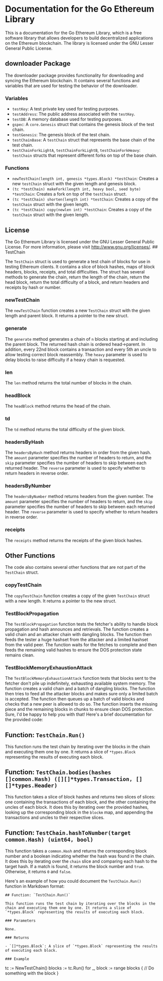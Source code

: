 # Documentation for the Go Ethereum Library

This is a documentation for the Go Ethereum Library, which is a free software library that allows developers to build decentralized applications on the Ethereum blockchain. The library is licensed under the GNU Lesser General Public License.

## downloader Package

The downloader package provides functionality for downloading and syncing the Ethereum blockchain. It contains several functions and variables that are used for testing the behavior of the downloader.

### Variables

- `testKey`: A test private key used for testing purposes.
- `testAddress`: The public address associated with the `testKey`.
- `testDB`: A memory database used for testing purposes.
- `gspec`: A `core.Genesis` struct that contains the genesis block of the test chain.
- `testGenesis`: The genesis block of the test chain.
- `testChainBase`: A `testChain` struct that represents the base chain of the test chain.
- `testChainForkLightA`, `testChainForkLightB`, `testChainForkHeavy`: `testChain` structs that represent different forks on top of the base chain.

### Functions

- `newTestChain(length int, genesis *types.Block) *testChain`: Creates a new `testChain` struct with the given length and genesis block.
- `(tc *testChain) makeFork(length int, heavy bool, seed byte) *testChain`: Creates a fork on top of the `testChain` struct.
- `(tc *testChain) shorten(length int) *testChain`: Creates a copy of the `testChain` struct with the given length.
- `(tc *testChain) copy(newlen int) *testChain`: Creates a copy of the `testChain` struct with the given length.

## License

The Go Ethereum Library is licensed under the GNU Lesser General Public License. For more information, please visit <http://www.gnu.org/licenses/>. ## TestChain

The `TestChain` struct is used to generate a test chain of blocks for use in testing Ethereum clients. It contains a slice of block hashes, maps of block headers, blocks, receipts, and total difficulties. The struct has several methods to generate the chain, return the length of the chain, return the head block, return the total difficulty of a block, and return headers and receipts by hash or number.

### newTestChain

The `newTestChain` function creates a new `TestChain` struct with the given length and parent block. It returns a pointer to the new struct.

### generate

The `generate` method generates a chain of `n` blocks starting at and including the parent block. The returned hash chain is ordered head->parent. In addition, every 22nd block contains a transaction and every 5th an uncle to allow testing correct block reassembly. The `heavy` parameter is used to delay blocks to raise difficulty if a heavy chain is requested.

### len

The `len` method returns the total number of blocks in the chain.

### headBlock

The `headBlock` method returns the head of the chain.

### td

The `td` method returns the total difficulty of the given block.

### headersByHash

The `headersByHash` method returns headers in order from the given hash. The `amount` parameter specifies the number of headers to return, and the `skip` parameter specifies the number of headers to skip between each returned header. The `reverse` parameter is used to specify whether to return headers in reverse order.

### headersByNumber

The `headersByNumber` method returns headers from the given number. The `amount` parameter specifies the number of headers to return, and the `skip` parameter specifies the number of headers to skip between each returned header. The `reverse` parameter is used to specify whether to return headers in reverse order.

### receipts

The `receipts` method returns the receipts of the given block hashes.

## Other Functions

The code also contains several other functions that are not part of the `TestChain` struct.

### copyTestChain

The `copyTestChain` function creates a copy of the given `TestChain` struct with a new length. It returns a pointer to the new struct.

### TestBlockPropagation

The `TestBlockPropagation` function tests the fetcher's ability to handle block propagation and hash announces and retrievals. The function creates a valid chain and an attacker chain with dangling blocks. The function then feeds the tester a huge hashset from the attacker and a limited hashset from the valid peer. The function waits for the fetches to complete and then feeds the remaining valid hashes to ensure the DOS protection state remains clean.

### TestBlockMemoryExhaustionAttack

The `TestBlockMemoryExhaustionAttack` function tests that blocks sent to the fetcher don't pile up indefinitely, exhausting available system memory. The function creates a valid chain and a batch of dangling blocks. The function then tries to feed all the attacker blocks and makes sure only a limited batch is accepted. The function then queues up a batch of valid blocks and checks that a new peer is allowed to do so. The function inserts the missing piece and the remaining blocks in chunks to ensure clean DOS protection. Sure, I'd be happy to help you with that! Here's a brief documentation for the provided code:

## Function: `TestChain.Run()`

This function runs the test chain by iterating over the blocks in the chain and executing them one by one. It returns a slice of `*types.Block` representing the results of executing each block.

## Function: `TestChain.bodies(hashes []common.Hash) ([][]*types.Transaction, [][]*types.Header)`

This function takes a slice of block hashes and returns two slices of slices: one containing the transactions of each block, and the other containing the uncles of each block. It does this by iterating over the provided hashes, looking up the corresponding block in the `blockm` map, and appending the transactions and uncles to their respective slices.

## Function: `TestChain.hashToNumber(target common.Hash) (uint64, bool)`

This function takes a `common.Hash` and returns the corresponding block number and a boolean indicating whether the hash was found in the chain. It does this by iterating over the `chain` slice and comparing each hash to the target hash. If a match is found, it returns the block number and `true`. Otherwise, it returns `0` and `false`.

Here's an example of how you could document the `TestChain.Run()` function in Markdown format:

```
## Function: `TestChain.Run()`

This function runs the test chain by iterating over the blocks in the chain and executing them one by one. It returns a slice of `*types.Block` representing the results of executing each block.

### Parameters

None.

### Returns

- `[]*types.Block`: A slice of `*types.Block` representing the results of executing each block.

### Example

```
tc := NewTestChain()
blocks := tc.Run()
for _, block := range blocks {
    // Do something with the block
}
```

```